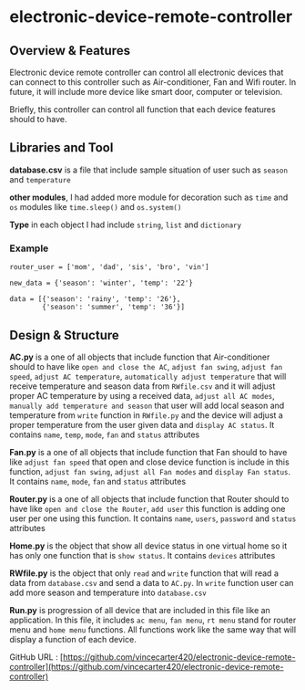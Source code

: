 # electronic-device-remote-controller

## Overview & Features

Electronic device remote controller can control all electronic devices that can
connect to this controller such as Air-conditioner, Fan and Wifi router.
In future, it will include more device like smart door, computer or television.

Briefly, this controller can control all function that each device features
should to have.

## Libraries and Tool

**database.csv** is a file that include sample situation of user such as
`season` and `temperature`

**other modules**, I had added more module for decoration such as `time` and
`os` modules like `time.sleep()` and `os.system()`

**Type** in each object I had include `string`, `list` and `dictionary`

### Example

    router_user = ['mom', 'dad', 'sis', 'bro', 'vin']

    new_data = {'season': 'winter', 'temp': '22'}

    data = [{'season': 'rainy', 'temp': '26'}, 
            {'season': 'summer', 'temp': '36'}]

## Design & Structure

**AC.py** is a one of all objects that include function that Air-conditioner
should to have like `open and close the AC`, `adjust fan swing`,
`adjust fan speed`, `adjust AC temperature`, `automatically adjust temperature`
that will receive temperature and season data from `RWfile.csv` and it will
adjust proper AC temperature by using a received data, `adjust all AC modes`,
`manually add temperature and season` that user will add local season and
temperature from `write` function in `RWfile.py` and the device will adjust a
proper temperature from the user given data and `display AC status`.
It contains `name`, `temp`, `mode`, `fan` and `status` attributes

**Fan.py** is a one of all objects that include function that Fan should to
have
like `adjust fan speed` that open and close device function is
include in this function, `adjust fan swing`, `adjust all Fan modes`
and `display Fan status`. It contains `name`, `mode`, `fan` and
`status` attributes

**Router.py** is a one of all objects that include function that Router should
to
have like `open and close the Router`, `add user` this function is adding one
user per one using this function. It contains `name`, `users`, `password` and
`status` attributes

**Home.py** is the object that show all device status in one virtual home so it
has only one function that is `show status`. It contains `devices` attributes

**RWfile.py** is the object that only `read` and `write` function that will
read a data from `database.csv` and send a data to `AC.py`. In `write` function
user can add more season and temperature into `database.csv`

**Run.py** is progression of all device that are included in this file like an
application. In this file, it includes `ac menu`, `fan menu`, `rt menu` stand 
for router menu and `home menu` functions. All functions work like the same way 
that will display a function of each device.

GitHub URL : [https://github.com/vincecarter420/electronic-device-remote-controller](https://github.com/vincecarter420/electronic-device-remote-controller)
